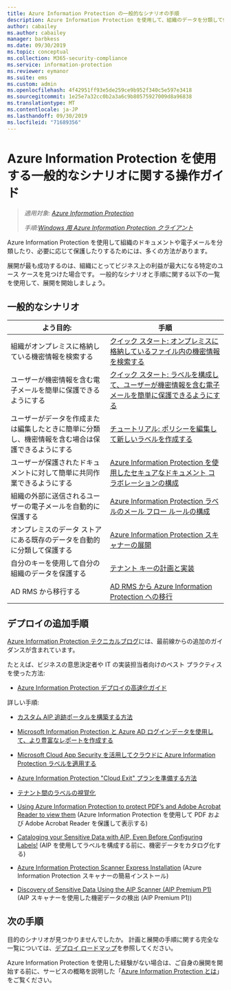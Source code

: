 ```yaml
---
title: Azure Information Protection の一般的なシナリオの手順
description: Azure Information Protection を使用して、組織のデータを分類して保護するユースケースを特定します。
author: cabailey
ms.author: cabailey
manager: barbkess
ms.date: 09/30/2019
ms.topic: conceptual
ms.collection: M365-security-compliance
ms.service: information-protection
ms.reviewer: eymanor
ms.suite: ems
ms.custom: admin
ms.openlocfilehash: 4f42951ff93e5de259ce9b952f340c5e597e3418
ms.sourcegitcommit: 1e25e7a32cc0b2a3a6c9b80575927009d8a96838
ms.translationtype: MT
ms.contentlocale: ja-JP
ms.lasthandoff: 09/30/2019
ms.locfileid: "71689356"
---
```

# <a name="how-to-guides-for-common-scenarios-that-use-azure-information-protection"></a>Azure Information Protection を使用する一般的なシナリオに関する操作ガイド

>*適用対象: [Azure Information Protection](https://azure.microsoft.com/pricing/details/information-protection)*
>
> *手順:[Windows 用 Azure Information Protection クライアント](faqs.md#whats-the-difference-between-the-azure-information-protection-client-and-the-azure-information-protection-unified-labeling-client)*

Azure Information Protection を使用して組織のドキュメントや電子メールを分類したり、必要に応じて保護したりするためには、多くの方法があります。 

展開が最も成功するのは、組織にとってビジネス上の利益が最大になる特定のユース ケースを見つけた場合です。 一般的なシナリオと手順に関する以下の一覧を使用して、展開を開始しましょう。

## <a name="common-scenarios"></a>一般的なシナリオ

|よう目的:|手順|
|----------------|---------------|
|組織がオンプレミスに格納している機密情報を検索する|[クイック スタート: オンプレミスに格納しているファイル内の機密情報を検索する](quickstart-findsensitiveinfo.md)|
|ユーザーが機密情報を含む電子メールを簡単に保護できるようにする|[クイック スタート: ラベルを構成して、ユーザーが機密情報を含む電子メールを簡単に保護できるようにする](quickstart-label-dnf-protectedemail.md)|
|ユーザーがデータを作成または編集したときに簡単に分類し、機密情報を含む場合は保護できるようにする| [チュートリアル: ポリシーを編集して新しいラベルを作成する](infoprotect-quick-start-tutorial.md)|
|ユーザーが保護されたドキュメントに対して簡単に共同作業できるようにする|[Azure Information Protection を使用したセキュアなドキュメント コラボレーションの構成](secure-collaboration-documents.md)|
|組織の外部に送信されるユーザーの電子メールを自動的に保護する| [Azure Information Protection ラベルのメール フロー ルールの構成](configure-exo-rules.md)
|オンプレミスのデータ ストアにある既存のデータを自動的に分類して保護する|[Azure Information Protection スキャナーの展開](deploy-aip-scanner.md)|
|自分のキーを使用して自分の組織のデータを保護する| [テナント キーの計画と実装](plan-implement-tenant-key.md)|
|AD RMS から移行する|[AD RMS から Azure Information Protection への移行](migrate-from-ad-rms-to-azure-rms.md)|

## <a name="additional-deployment-instructions"></a>デプロイの追加手順

[Azure Information Protection テクニカルブログ](https://aka.ms/AIPblog)には、最前線からの追加のガイダンスが含まれています。

たとえば、ビジネスの意思決定者や IT の実装担当者向けのベスト プラクティスを使った方法:

- [Azure Information Protection デプロイの高速化ガイド](https://techcommunity.microsoft.com/t5/Azure-Information-Protection/Azure-Information-Protection-Deployment-Acceleration-Guide/ba-p/334423)

詳しい手順:

- [カスタム AIP 追跡ポータルを構築する方法](https://techcommunity.microsoft.com/t5/Azure-Information-Protection/How-to-Build-a-Custom-AIP-Tracking-Portal/ba-p/875849)

- [Microsoft Information Protection と Azure AD ログインデータを使用して、より豊富なレポートを作成する](https://techcommunity.microsoft.com/t5/Azure-Information-Protection/Create-richer-reports-with-Microsoft-Information-Protection-and/ba-p/392713)

- [Microsoft Cloud App Security を活用してクラウドに Azure Information Protection ラベルを適用する](https://techcommunity.microsoft.com/t5/Azure-Information-Protection/Leverage-Microsoft-Cloud-App-Security-to-apply-Azure-Information/ba-p/388638)

- [Azure Information Protection "Cloud Exit" プランを準備する方法](https://techcommunity.microsoft.com/t5/Azure-Information-Protection/How-to-prepare-an-Azure-Information-Protection-Cloud-Exit-plan/ba-p/382631)

- [テナント間のラベルの視覚化](https://techcommunity.microsoft.com/t5/Azure-Information-Protection/Cross-Tenant-Label-Visualization/ba-p/356588)

- [Using Azure Information Protection to protect PDF’s and Adobe Acrobat Reader to view them](https://techcommunity.microsoft.com/t5/Azure-Information-Protection/Using-Azure-Information-Protection-to-protect-PDF-s-and-Adobe/ba-p/282010) (Azure Information Protection を使用して PDF および Adobe Acrobat Reader を保護して表示する)

- [Cataloging your Sensitive Data with AIP, Even Before Configuring Labels!](https://techcommunity.microsoft.com/t5/Azure-Information-Protection/Cataloging-your-Sensitive-Data-with-AIP-Even-Before-Configuring/ba-p/267241) (AIP を使用してラベルを構成する前に、機密データをカタログ化する)

- [Azure Information Protection Scanner Express Installation](https://techcommunity.microsoft.com/t5/Azure-Information-Protection/Azure-Information-Protection-Scanner-Express-Installation/ba-p/265424) (Azure Information Protection スキャナーの簡易インストール)

- [Discovery of Sensitive Data Using the AIP Scanner (AIP Premium P1)](https://techcommunity.microsoft.com/t5/Azure-Information-Protection/Discovery-of-Sensitive-Data-Using-the-AIP-Scanner-AIP-Premium-P1/ba-p/252040) (AIP スキャナーを使用した機密データの検出 (AIP Premium P1))

## <a name="next-steps"></a>次の手順

目的のシナリオが見つかりませんでしたか。 計画と展開の手順に関する完全な一覧については、[デプロイ ロードマップ](deployment-roadmap.md)を参照してください。

Azure Information Protection を使用した経験がない場合は、ご自身の展開を開始する前に、サービスの概略を説明した「[Azure Information Protection とは](what-is-information-protection.md)」をご覧ください。
